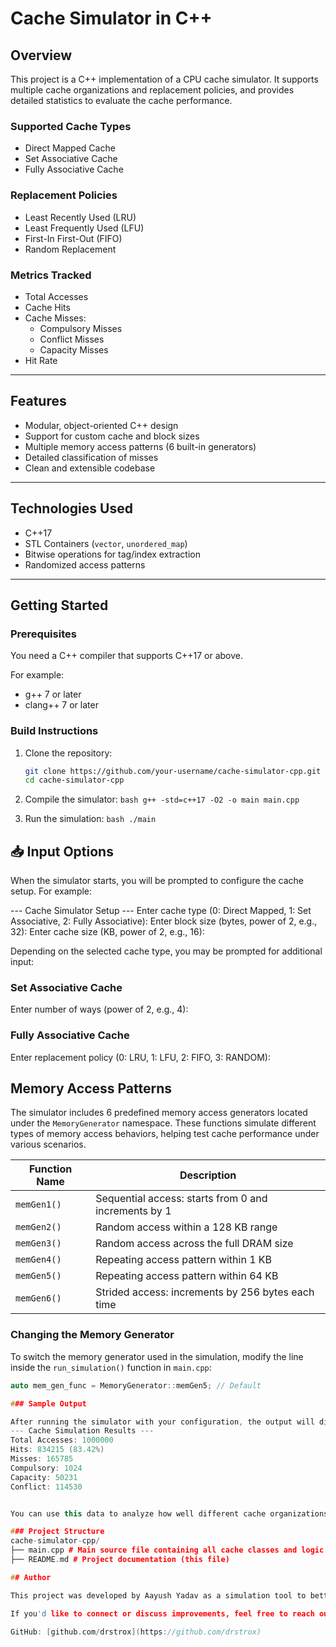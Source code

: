 # Cache Simulator in C++

## Overview

This project is a C++ implementation of a CPU cache simulator. It supports multiple cache organizations and replacement policies, and provides detailed statistics to evaluate the cache performance.

### Supported Cache Types

- Direct Mapped Cache
- Set Associative Cache
- Fully Associative Cache

### Replacement Policies

- Least Recently Used (LRU)
- Least Frequently Used (LFU)
- First-In First-Out (FIFO)
- Random Replacement

### Metrics Tracked

- Total Accesses
- Cache Hits
- Cache Misses:
  - Compulsory Misses
  - Conflict Misses
  - Capacity Misses
- Hit Rate

---

## Features

- Modular, object-oriented C++ design
- Support for custom cache and block sizes
- Multiple memory access patterns (6 built-in generators)
- Detailed classification of misses
- Clean and extensible codebase

---

## Technologies Used

- C++17
- STL Containers (`vector`, `unordered_map`)
- Bitwise operations for tag/index extraction
- Randomized access patterns

---

## Getting Started

### Prerequisites

You need a C++ compiler that supports C++17 or above.

For example:
- g++ 7 or later
- clang++ 7 or later

### Build Instructions

1. Clone the repository:

   ```bash
   git clone https://github.com/your-username/cache-simulator-cpp.git
   cd cache-simulator-cpp

   
2. Compile the simulator:
   ``bash
   g++ -std=c++17 -O2 -o main main.cpp
   ``

3. Run the simulation:
   ``bash
   ./main
   ``

## 📥 Input Options

When the simulator starts, you will be prompted to configure the cache setup. For example:

--- Cache Simulator Setup ---
Enter cache type (0: Direct Mapped, 1: Set Associative, 2: Fully Associative):
Enter block size (bytes, power of 2, e.g., 32):
Enter cache size (KB, power of 2, e.g., 16):

Depending on the selected cache type, you may be prompted for additional input:

###  Set Associative Cache

Enter number of ways (power of 2, e.g., 4):

### Fully Associative Cache

Enter replacement policy (0: LRU, 1: LFU, 2: FIFO, 3: RANDOM):

## Memory Access Patterns

The simulator includes 6 predefined memory access generators located under the `MemoryGenerator` namespace. These functions simulate different types of memory access behaviors, helping test cache performance under various scenarios.

| Function Name         | Description                                          |
|-----------------------|------------------------------------------------------|
| `memGen1()`           | Sequential access: starts from 0 and increments by 1 |
| `memGen2()`           | Random access within a 128 KB range                  |
| `memGen3()`           | Random access across the full DRAM size              |
| `memGen4()`           | Repeating access pattern within 1 KB                 |
| `memGen5()`           | Repeating access pattern within 64 KB                |
| `memGen6()`           | Strided access: increments by 256 bytes each time    |

### Changing the Memory Generator

To switch the memory generator used in the simulation, modify the line inside the `run_simulation()` function in `main.cpp`:

```cpp
auto mem_gen_func = MemoryGenerator::memGen5; // Default

### Sample Output

After running the simulator with your configuration, the output will display cache statistics like this:
--- Cache Simulation Results ---
Total Accesses: 1000000
Hits: 834215 (83.42%)
Misses: 165785
Compulsory: 1024
Capacity: 50231
Conflict: 114530


You can use this data to analyze how well different cache organizations and replacement strategies perform under specific access patterns.

### Project Structure
cache-simulator-cpp/
├── main.cpp # Main source file containing all cache classes and logic
├── README.md # Project documentation (this file)

## Author

This project was developed by Aayush Yadav as a simulation tool to better understand CPU caching strategies and their trade-offs.

If you'd like to connect or discuss improvements, feel free to reach out!

GitHub: [github.com/drstrox](https://github.com/drstrox)




